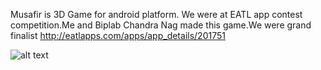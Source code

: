 Musafir is 3D Game for android platform. We were at EATL app contest competition.Me and Biplab Chandra Nag made this game.We were grand finalist
http://eatlapps.com/apps/app_details/201751

![alt text](http://eatlapps.com/uploads/Android/Contest%202016/Musafir/pic1.PNG)
